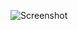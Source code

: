 ![Screenshot](https://raw.githubusercontent.com/Cryakl/Ultimate-RAT-Collection/refs/heads/main/BlackNix/BlackNix%20v1.1/Screenshot.png)
